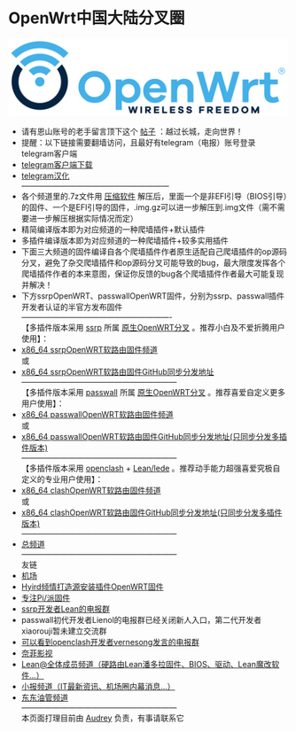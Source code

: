 # OpenWrt中国大陆分叉圈
![OpenWrt logo](./logo.svg)          

* 请有恩山账号的老手留言顶下这个 [帖子](https://www.right.com.cn/forum/thread-4053643-1-1.html) ：越过长城，走向世界！            
* 提醒：以下链接需要翻墙访问，且最好有telegram（电报）账号登录telegram客户端           
* [telegram客户端下载](https://telegram.org/apps)           
* [telegram汉化](https://t.me/setlanguage/classic-zh)          
———————————————————
* 各个频道里的.7z文件用 [压缩软件](https://cn.bandisoft.com/bandizip/) 解压后，里面一个是非EFI引导（BIOS引导）的固件、一个是EFI引导的固件，.img.gz可以进一步解压到.img文件（需不需要进一步解压根据实际情况而定）                  
* 精简编译版本即为对应频道的一种爬墙插件+默认插件             
* 多插件编译版本即为对应频道的一种爬墙插件+较多实用插件               
* 下面三大频道的固件编译自各个爬墙插件作者原生适配自己爬墙插件的op源码分叉，避免了杂交爬墙插件和op源码分叉可能导致的bug，最大限度发挥各个爬墙插件作者的本来意图，保证你反馈的bug各个爬墙插件作者最大可能复现并解决！          
* 下方ssrpOpenWRT、passwallOpenWRT固件，分别为ssrp、passwall插件开发者认证的半官方发布固件       
———————————————————-                 
【多插件版本采用 [ssrp](https://github.com/fw876/helloworld) 所属 [原生OpenWRT分叉](https://github.com/coolsnowwolf/lede) 。推荐小白及不爱折腾用户使用】：              
* [x86_64 ssrpOpenWRT软路由固件频道](https://t.me/ssrpOpenWRT)      
或      
* [x86_64 ssrpOpenWRT软路由固件GitHub同步分发地址](https://github.com/boduoyejieyi666/ssrpOpenWRT/releases)      
————————————————————               
【多插件版本采用 [passwall](https://github.com/xiaorouji/openwrt-passwall) 所属 [原生OpenWRT分叉](https://github.com/Lienol/openwrt) 。推荐喜爱自定义更多用户使用】：           
* [x86_64 passwallOpenWRT软路由固件频道](https://t.me/passwallOpenWRT233)      
或      
* [x86_64 passwallOpenWRT软路由固件GitHub同步分发地址(只同步分发多插件版本)](https://github.com/boduoyejieyi666/passwallOpenWRT/releases)         
————————————————————        
【多插件版本采用 [openclash](https://github.com/vernesong/OpenClash) + [Lean/lede](https://github.com/coolsnowwolf/lede) 。推荐动手能力超强喜爱究极自定义的专业用户使用】：      
* [x86_64 clashOpenWRT软路由固件频道](https://t.me/clashOpenWRT233)          
或       
* [x86_64 clashOpenWRT软路由固件GitHub同步分发地址(只同步分发多插件版本)](https://github.com/boduoyejieyi666/clashOpenWRT/releases)            
————————————————————        
* [总频道](https://t.me/OpenWRTcn)             
————————————————————        
友链            
* [机场](./youlian/jichang.md)               
* [Hyird倾情打造源安装插件OpenWRT固件](./youlian/Hyird1.md)               
* [专注Pi/派固件](./youlian/Pi.md)        
* [ssrp开发者Lean的电报群](https://t.me/joinchat/JhKgAA6Hx1uiihA7RaTW1w)         
* passwall初代开发者Lienol的电报群已经关闭新人入口，第二代开发者xiaorouji暂未建立交流群    
* [可以看到openclash开发者vernesong发言的电报群](https://t.me/ctcgfw_openwrt_discuss)         
* [奈菲影视](https://www.nfmovies.com/)      
* [Lean@全体成员频道（硬路由Lean潘多拉固件、BIOS、驱动、Lean魔改软件...）](https://t.me/LeanAtYou)       
* [小报频道（IT最新资讯、机场圈内幕消息...）](https://t.me/FQnews)     
* [东东油管频道](https://www.youtube.com/c/BIGdongdong/videos)         
————————————————————            
本页面打理目前由 [Audrey](https://t.me/AudreyHB1314) 负责，有事请联系它             
